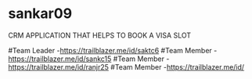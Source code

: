 # sankar09

CRM APPLICATION THAT HELPS TO BOOK A VISA SLOT

#Team Leader -https://trailblazer.me/id/saktc6
#Team Member -https://trailblazer.me/id/sankc15
#Team Member -https://trailblazer.me/id/ranjr25
#Team Member -https://trailblazer.me/id/
